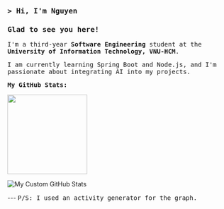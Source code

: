 ### <samp>&gt; Hi, I'm Nguyen</samp>

### <samp>Glad to see you here!</samp>

<samp>I'm a third-year **Software Engineering** student at the **University of Information Technology, VNU-HCM**.</samp>

<samp>I am currently learning Spring Boot and Node.js, and I'm passionate about integrating AI into my projects.</samp>

**<samp>My GitHub Stats:</samp>**

<p>
  <img height="180em" src="https://github-readme-stats.vercel.app/api/top-langs/?username=NguyenIsHere&show_icons=true&hide_border=true&layout=compact&langs_count=6"/>
</p>

<p>
  <img src="https://githubstat.onrender.com/api/card?username=NguyenIsHere" alt="My Custom GitHub Stats" />
</p>
---
<samp>P/S: I used an activity generator for the graph.</samp>

